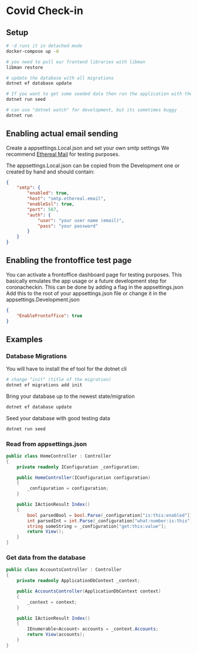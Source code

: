 # Covid Check-in

## Setup

```bash
# -d runs it in detached mode
docker-compose up -d

# you need to pull our frontend libraries with libman
libman restore

# update the database with all migrations
dotnet ef database update

# If you want to get some seeded data then run the application with the following command
dotnet run seed

# can use "dotnet watch" for development, but its sometimes buggy
dotnet run
```

## Enabling actual email sending

Create a appsettings.Local.json and set your own smtp settings
We recommend [Ethereal Mail](https://ethereal.email/) for testing purposes.

The appsettings.Local.json can be copied from the Development one or created by hand and should contain:

```json
{
    "smtp": {
        "enabled": true,
        "host": "smtp.ethereal.email",
        "enableSsl": true,
        "port": 587,
        "auth": {
            "user": "your user name (email)",
            "pass": "your password"
        }
    }
}
```

## Enabling the frontoffice test page

You can activate a frontoffice dashboard page for testing purposes. This basically emulates the app usage or a future development step for coronacheckin.
This can be done by adding a flag in the appsettings.json
Add this to the root of your appsettings.json file or change it in the appsettings.Development.json
```json
{
    "EnableFrontoffice": true
}
```

## Examples

### Database Migrations
You will have to install the ef tool for the dotnet cli

```bash
# change "init" (title of the migration)
dotnet ef migrations add init
```

Bring your database up to the newest state/migration
```bash
dotnet ef database update
```

Seed your database with good testing data
```bash
dotnet run seed
```

### Read from appsettings.json

```csharp
public class HomeController : Controller
{
    private readonly IConfiguration _configuration;

    public HomeController(IConfiguration configuration)
    {
        _configuration = configuration;
    }

    public IActionResult Index()
    {
        bool parsedBool = bool.Parse(_configuration["is:this:enabled"]);
        int parsedInt = int.Parse(_configuration["what:number:is:this"]);
        string someString = _configuration["get:this:value"];
        return View();
    }
}
```

### Get data from the database

```csharp
public class AccountsController : Controller
{
    private readonly ApplicationDbContext _context;

    public AccountsController(ApplicationDbContext context)
    {
        _context = context;
    }

    public IActionResult Index()
    {
        IEnumerable<Account> accounts = _context.Accounts;
        return View(accounts);
    }
}
```

